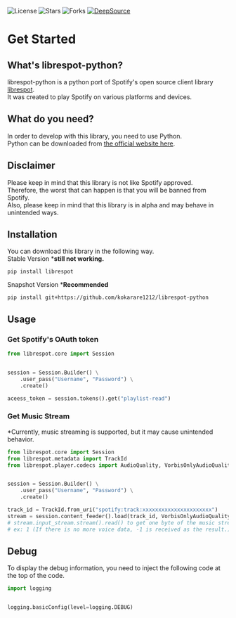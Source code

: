 ![License](https://img.shields.io/github/license/kokarare1212/librespot-python.svg)
![Stars](https://img.shields.io/github/stars/kokarare1212/librespot-python.svg)
![Forks](https://img.shields.io/github/forks/kokarare1212/librespot-python.svg)
[![DeepSource](https://deepsource.io/gh/kokarare1212/librespot-python.svg/?label=active+issues&show_trend=true)](https://deepsource.io/gh/kokarare1212/librespot-python/?ref=repository-badge)
# Get Started
## What's librespot-python?
librespot-python is a python port of Spotify's open source client library [librespot](https://github.com/librespot-org/librespot).  
It was created to play Spotify on various platforms and devices.
## What do you need?
In order to develop with this library, you need to use Python.  
Python can be downloaded from [the official website here](https://python.org/).
## Disclaimer
Please keep in mind that this library is not like Spotify approved.  
Therefore, the worst that can happen is that you will be banned from Spotify.  
Also, please keep in mind that this library is in alpha and may behave in unintended ways.
## Installation
You can download this library in the following way.  
Stable Version ***still not working.**
```commandline
pip install librespot
```
Snapshot Version ***Recommended**
```commandline
pip install git+https://github.com/kokarare1212/librespot-python
```
## Usage
### Get Spotify's OAuth token
```python
from librespot.core import Session


session = Session.Builder() \
    .user_pass("Username", "Password") \
    .create()

aceess_token = session.tokens().get("playlist-read")
```
### Get Music Stream
*Currently, music streaming is supported, but it may cause unintended behavior.
```python
from librespot.core import Session
from librespot.metadata import TrackId
from librespot.player.codecs import AudioQuality, VorbisOnlyAudioQuality


session = Session.Builder() \
    .user_pass("Username", "Password") \
    .create()

track_id = TrackId.from_uri("spotify:track:xxxxxxxxxxxxxxxxxxxxxx")
stream = session.content_feeder().load(track_id, VorbisOnlyAudioQuality(AudioQuality.AudioQuality.VERY_HIGH), False, None)
# stream.input_stream.stream().read() to get one byte of the music stream.
# ex: 1 (If there is no more voice data, -1 is received as the result.)
```
## Debug
To display the debug information, you need to inject the following code at the top of the code.
```python
import logging


logging.basicConfig(level=logging.DEBUG)
```